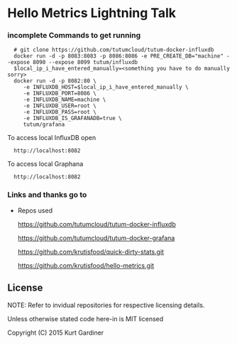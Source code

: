 # Hello Metrics Lightning Talk

### incomplete Commands to get running

```
  # git clone https://github.com/tutumcloud/tutum-docker-influxdb
  docker run -d -p 8083:8083 -p 8086:8086 -e PRE_CREATE_DB="machine" --expose 8090 --expose 8099 tutum/influxdb
  $local_ip_i_have_entered_manually=<something you have to do manually sorry>
  docker run -d -p 8082:80 \
     -e INFLUXDB_HOST=$local_ip_i_have_entered_manually \
     -e INFLUXDB_PORT=8086 \
     -e INFLUXDB_NAME=machine \
     -e INFLUXDB_USER=root \
     -e INFLUXDB_PASS=root \
     -e INFLUXDB_IS_GRAFANADB=true \
     tutum/grafana

```

To access local InfluxDB open
```
  http://localhost:8082
```

To access local Graphana
```
  http://localhost:8082
```


### Links and thanks go to
* Repos used

  https://github.com/tutumcloud/tutum-docker-influxdb

  https://github.com/tutumcloud/tutum-docker-grafana 

  https://github.com/krutisfood/quick-dirty-stats.git

  https://github.com/krutisfood/hello-metrics.git


## License

NOTE: Refer to invidual repositories for respective licensing details.

Unless otherwise stated code here-in is MIT licensed

Copyright (C) 2015 Kurt Gardiner

